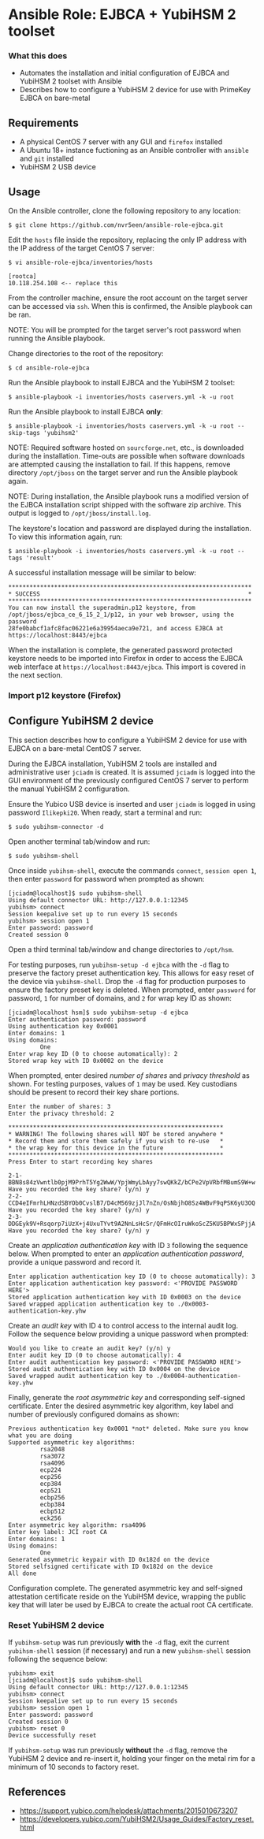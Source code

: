 # Ansible Role: EJBCA + YubiHSM 2 toolset

### What this does

* Automates the installation and initial configuration of EJBCA and YubiHSM 2
  toolset with Ansible
* Describes how to configure a YubiHSM 2 device for use with PrimeKey EJBCA on
  bare-metal

## Requirements

* A physical CentOS 7 server with any GUI and `firefox` installed
* A Ubuntu 18+ instance fuctioning as an Ansible controller with `ansible` and
  `git` installed
* YubiHSM 2 USB device

## Usage

On the Ansible controller, clone the following repository to any location:

```
$ git clone https://github.com/nvr5een/ansible-role-ejbca.git
```

Edit the `hosts` file inside the repository, replacing the only IP address with
the IP address of the target CentOS 7 server:

```
$ vi ansible-role-ejbca/inventories/hosts

[rootca]
10.118.254.108 <-- replace this
```

From the controller machine, ensure the root account on the target server can be
accessed via `ssh`. When this is confirmed, the Ansible playbook can be ran.

NOTE: You will be prompted for the target server's root password when running
the Ansible playbook.

Change directories to the root of the repository:

```
$ cd ansible-role-ejbca
```

Run the Ansible playbook to install EJBCA and the YubiHSM 2 toolset:

```
$ ansible-playbook -i inventories/hosts caservers.yml -k -u root
```

Run the Ansible playbook to install EJBCA **only**:

```
$ ansible-playbook -i inventories/hosts caservers.yml -k -u root --skip-tags 'yubihsm2'
```

NOTE: Required software hosted on `sourcforge.net`, etc., is downloaded during
the installation. Time-outs are possible when software downloads are attempted
causing the installation to fail. If this happens, remove directory `/opt/jboss`
on the target server and run the Ansible playbook again.

NOTE: During installation, the Ansible playbook runs a modified version of the
EJBCA installation script shipped with the software zip archive. This output is
logged to `/opt/jboss/install.log`.

The keystore's location and password are displayed during the installation. To
view this information again, run:

```
$ ansible-playbook -i inventories/hosts caservers.yml -k -u root --tags 'result'
```

A successful installation message will be similar to below:

```
*********************************************************************
* SUCCESS                                                           *
*********************************************************************
You can now install the superadmin.p12 keystore, from
/opt/jboss/ejbca_ce_6_15_2_1/p12, in your web browser, using the password
28fe0babcf1afc8fac06221e6a39954aeca9e721, and access EJBCA at
https://localhost:8443/ejbca
```

When the installation is complete, the generated password protected keystore
needs to be imported into Firefox in order to access the EJBCA web interface at
`https://localhost:8443/ejbca`. This import is covered in the next section.

### Import p12 keystore (Firefox)

## Configure YubiHSM 2 device

This section describes how to configure a YubiHSM 2 device for use with EJBCA on
a bare-metal CentOS 7 server.

During the EJBCA installation, YubiHSM 2 tools are installed and administrative
user `jciadm` is created. It is assumed `jciadm` is logged into the GUI
environment of the previously configured CentOS 7 server to perform the manual
YubiHSM 2 configuration.

Ensure the Yubico USB device is inserted and user `jciadm` is logged in using
password `Ilikepki20`. When ready, start a terminal and run:

```
$ sudo yubihsm-connector -d
```

Open another terminal tab/window and run:

```
$ sudo yubihsm-shell
```

Once inside `yubihsm-shell`, execute the commands `connect`, `session open 1`,
then enter `password` for password when prompted as shown:

```
[jciadm@localhost]$ sudo yubihsm-shell
Using default connector URL: http://127.0.0.1:12345
yubihsm> connect
Session keepalive set up to run every 15 seconds
yubihsm> session open 1
Enter password: password
Created session 0
```

Open a third terminal tab/window and change directories to `/opt/hsm`.

For testing purposes, run `yubihsm-setup -d ejbca` with the `-d` flag to
preserve the factory preset authentication key. This allows for easy reset of
the device via `yubihsm-shell`. Drop the `-d` flag for production purposes to
ensure the factory preset key is deleted. When prompted, enter `password` for
password, `1` for number of domains, and `2` for wrap key ID as shown:

```
[jciadm@localhost hsm]$ sudo yubihsm-setup -d ejbca
Enter authentication password: password
Using authentication key 0x0001
Enter domains: 1
Using domains:
         One
Enter wrap key ID (0 to choose automatically): 2
Stored wrap key with ID 0x0002 on the device
```

When prompted, enter desired *number of shares* and *privacy threshold* as
shown. For testing purposes, values of `1` may be used. Key custodians should be
present to record their key share portions.

```
Enter the number of shares: 3
Enter the privacy threshold: 2

*************************************************************
* WARNING! The following shares will NOT be stored anywhere *
* Record them and store them safely if you wish to re-use   *
* the wrap key for this device in the future                *
*************************************************************
Press Enter to start recording key shares

2-1-BBN8s84zVwntlb0pjM9PrhT5Yg2WwW/YpjWmyLbAyy7swQKkZ/bCPe2VpVRbfMBumS9W+w
Have you recorded the key share? (y/n) y
2-2-CCD4eIFmrhLHNzdSBYOb0CvslB7/D4cM569zjJl7nZn/OsNbjhO8Sz4WBvF9qPSK6yU3OQ
Have you recorded the key share? (y/n) y
2-3-DDGEyk9V+Rsqorp7iUzX+j4UxuTYvt9A2NnLsHcSr/QFmHcOIruWkoScZ5KU5BPWxSPjjA
Have you recorded the key share? (y/n) y
```

Create an *application authentication key* with ID `3` following the sequence
below. When prompted to enter an *application authentication password*, provide
a unique password and record it.

```
Enter application authentication key ID (0 to choose automatically): 3
Enter application authentication key password: <'PROVIDE PASSWORD HERE'>
Stored application authentication key with ID 0x0003 on the device
Saved wrapped application authentication key to ./0x0003-authentication-key.yhw
```

Create an *audit key* with ID `4` to control access to the internal audit log.
Follow the sequence below providing a unique password when prompted:

```
Would you like to create an audit key? (y/n) y
Enter audit key ID (0 to choose automatically): 4
Enter audit authentication key password: <'PROVIDE PASSWORD HERE'>
Stored audit authentication key with ID 0x0004 on the device
Saved wrapped audit authentication key to ./0x0004-authentication-key.yhw
```

Finally, generate the *root asymmetric key* and corresponding self-signed
certificate. Enter the desired asymmetric key algorithm, key label and number of
previously configured domains as shown:

```
Previous authentication key 0x0001 *not* deleted. Make sure you know what you are doing
Supported asymmetric key algorithms:
         rsa2048
         rsa3072
         rsa4096
         ecp224
         ecp256
         ecp384
         ecp521
         ecbp256
         ecbp384
         ecbp512
         eck256
Enter asymmetric key algorithm: rsa4096
Enter key label: JCI root CA
Enter domains: 1
Using domains:
         One
Generated asymmetric keypair with ID 0x182d on the device
Stored selfsigned certificate with ID 0x182d on the device
All done
```

Configuration complete. The generated asymmetric key and self-signed attestation
certificate reside on the YubiHSM device, wrapping the public key that will
later be used by EJBCA to create the actual root CA certificate.

### Reset YubiHSM 2 device

If `yubihsm-setup` was run previously **with** the `-d` flag, exit the current
`yubihsm-shell` session (if necessary) and run a new `yubihsm-shell` session
following the sequence below:

```
yubihsm> exit
[jciadm@localhost]$ sudo yubihsm-shell
Using default connector URL: http://127.0.0.1:12345
yubihsm> connect
Session keepalive set up to run every 15 seconds
yubihsm> session open 1
Enter password: password
Created session 0
yubihsm> reset 0
Device successfully reset
```

If `yubihsm-setup` was run previously **without** the `-d` flag, remove the
YubiHSM 2 device and re-insert it, holding your finger on the metal rim for a
minimum of 10 seconds to factory reset.

## References

* https://support.yubico.com/helpdesk/attachments/2015010673207
* https://developers.yubico.com/YubiHSM2/Usage_Guides/Factory_reset.html
